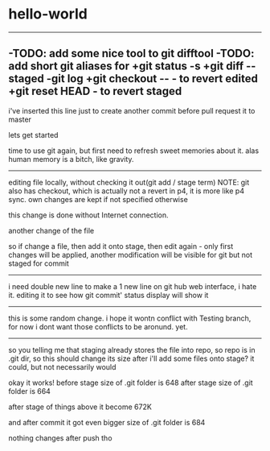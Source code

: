 # hello-world
--------
-TODO: add some nice tool to git difftool
-TODO: add short git aliases for 
	+git status -s
	+git diff<tool> --staged
	-git log <with some formatted output>
	+git checkout -- <file> - to revert edited
	+git reset HEAD <file>  - to revert staged
-------




i've inserted this line just to create another commit before pull request it to master

lets get started

time to use git again, but first need to refresh sweet memories about it. alas human memory is a bitch, like gravity.

----
editing file locally, without checking it out(git add / stage term)
NOTE: git also has checkout, which is actually not a revert in p4, it is more like p4 sync. own changes are kept if not specified otherwise


this change is done without Internet connection. 

another change of the file

so if change a file, then add it onto stage, then edit again - only first changes will be applied, another modification will be visible for git but not staged for commit

---
i need double new line to make a 1 new line on git hub web interface, i hate it.
editing it to see how git commit' status display will show it

---

this is some random change. i hope it wontn conflict with Testing branch, for now i dont want those conflicts to be aronund. yet.

---

so you telling me that staging already stores the file into repo, so repo is in .git dir, so this should change its size after i'll add some files onto stage? it could, but not necessarily would

okay it works! before stage
size of .git folder is 648
after stage
size of .git folder is 664

after stage of things above it become 672K

and after commit it got even bigger
size of .git folder is 684

nothing changes after push tho
